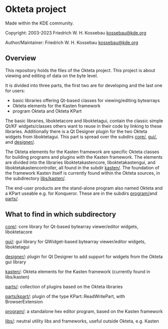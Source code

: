 Okteta project
==============
Made within the KDE community.

Copyright: 2003-2023 Friedrich W. H. Kossebau <kossebau@kde.org>

Author/Maintainer: Friedrich W. H. Kossebau <kossebau@kde.org>


Overview
--------
This repository holds the files of the Okteta project. This project is about
viewing and editing of data on the byte level.

It is divided into three parts, the first two are for developing and the last
one for users:
* basic libraries offering Qt-based classes for viewing/editing bytearrays
* Okteta elements for the Kasten framework
* program Okteta and Okteta KPart

The basic libraries, liboktetacore and liboktetagui, contain the classic simple
Qt/KF widgets/classes others want to reuse in their code by linking to these
libraries. Additionally there is a Qt Designer plugin for the two Okteta widgets
from liboktetagui. This part is spread over the subdirs [core/](core/), [gui/](gui/), and
[designer/](designer/).

The Okteta elements for the Kasten framework are specific Okteta classes for
building programs and plugins with the Kasten framework. The elements are
divided into the libraries liboktetakastencore, liboktetakastengui, and
liboktetakastencontroller, all found in the subdir [kasten/](kasten/).
The foundation of the framework Kasten itself is currently found within the
Okteta sources, in the subdirectory [libs/kasten/](libs/kasten/).

The end-user products are the stand-alone program also named Okteta and a KPart
useable e.g. for Konqueror. These are in the subdirs [program/](program/)and [parts/](parts/).


What to find in which subdirectory
----------------------------------
[core/](core/):
  core library for Qt-based bytearray viewer/editor widgets, liboktetacore

[gui/](gui/):
  gui library for QWidget-based bytearray viewer/editor widgets, liboktetagui

[designer/](designer/):
  plugin for Qt Designer to add support for widgets from the Okteta gui library

[kasten/](kasten/):
  Okteta elements for the Kasten framework (currently found in libs/kasten)

[parts/](parts/):
  collection of plugins based on the Okteta libraries

[parts/kpart/](parts/kpart/):
  plugin of the type KPart::ReadWritePart, with BrowserExtension

[program/](program/):
  a standalone hex editor program, based on the Kasten framework

[libs/](libs/):
  neutral utility libs and frameworks, useful outside Okteta, e.g. Kasten
